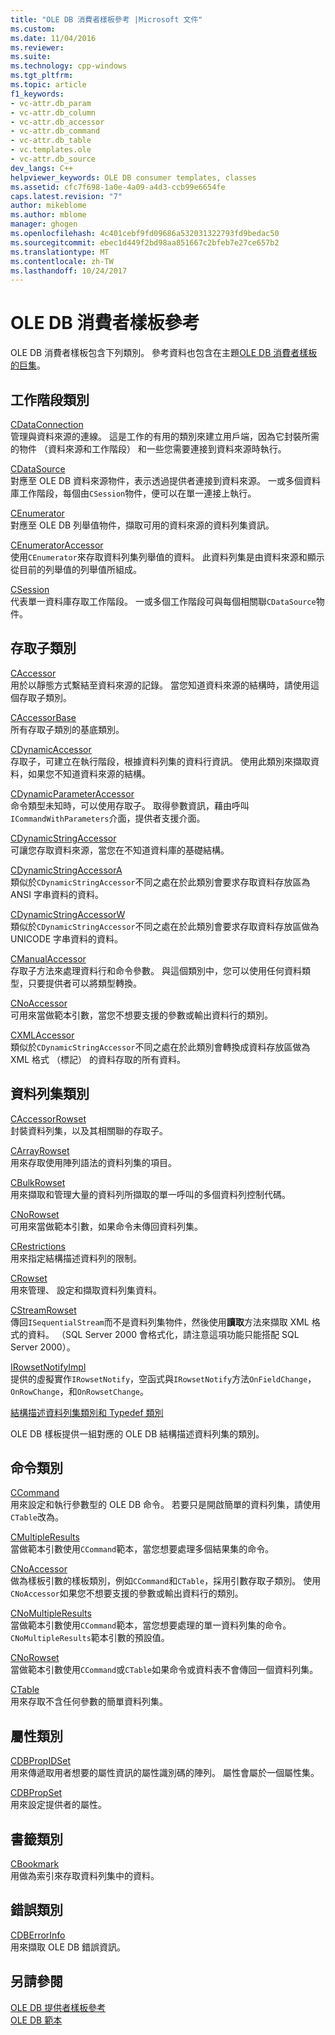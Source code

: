 ```yaml
---
title: "OLE DB 消費者樣板參考 |Microsoft 文件"
ms.custom: 
ms.date: 11/04/2016
ms.reviewer: 
ms.suite: 
ms.technology: cpp-windows
ms.tgt_pltfrm: 
ms.topic: article
f1_keywords:
- vc-attr.db_param
- vc-attr.db_column
- vc-attr.db_accessor
- vc-attr.db_command
- vc-attr.db_table
- vc.templates.ole
- vc-attr.db_source
dev_langs: C++
helpviewer_keywords: OLE DB consumer templates, classes
ms.assetid: cfc7f698-1a0e-4a09-a4d3-ccb99e6654fe
caps.latest.revision: "7"
author: mikeblome
ms.author: mblome
manager: ghogen
ms.openlocfilehash: 4c401cebf9fd09686a532031322793fd9bedac50
ms.sourcegitcommit: ebec1d449f2bd98aa851667c2bfeb7e27ce657b2
ms.translationtype: MT
ms.contentlocale: zh-TW
ms.lasthandoff: 10/24/2017
---
```

# <a name="ole-db-consumer-templates-reference"></a>OLE DB 消費者樣板參考
OLE DB 消費者樣板包含下列類別。 參考資料也包含在主題[OLE DB 消費者樣板的巨集](../../data/oledb/macros-and-global-functions-for-ole-db-consumer-templates.md)。  
  
## <a name="session-classes"></a>工作階段類別  
 [CDataConnection](../../data/oledb/cdataconnection-class.md)  
 管理與資料來源的連線。 這是工作的有用的類別來建立用戶端，因為它封裝所需的物件 （資料來源和工作階段） 和一些您需要連接到資料來源時執行。  
  
 [CDataSource](../../data/oledb/cdatasource-class.md)  
 對應至 OLE DB 資料來源物件，表示透過提供者連接到資料來源。 一或多個資料庫工作階段，每個由`CSession`物件，便可以在單一連接上執行。  
  
 [CEnumerator](../../data/oledb/cenumerator-class.md)  
 對應至 OLE DB 列舉值物件，擷取可用的資料來源的資料列集資訊。  
  
 [CEnumeratorAccessor](../../data/oledb/cenumeratoraccessor-class.md)  
 使用`CEnumerator`來存取資料列集列舉值的資料。 此資料列集是由資料來源和顯示從目前的列舉值的列舉值所組成。  
  
 [CSession](../../data/oledb/csession-class.md)  
 代表單一資料庫存取工作階段。 一或多個工作階段可與每個相關聯`CDataSource`物件。  
  
## <a name="accessor-classes"></a>存取子類別  
 [CAccessor](../../data/oledb/caccessor-class.md)  
 用於以靜態方式繫結至資料來源的記錄。 當您知道資料來源的結構時，請使用這個存取子類別。  
  
 [CAccessorBase](../../data/oledb/caccessorbase-class.md)  
 所有存取子類別的基底類別。  
  
 [CDynamicAccessor](../../data/oledb/cdynamicaccessor-class.md)  
 存取子，可建立在執行階段，根據資料列集的資料行資訊。 使用此類別來擷取資料，如果您不知道資料來源的結構。  
  
 [CDynamicParameterAccessor](../../data/oledb/cdynamicparameteraccessor-class.md)  
 命令類型未知時，可以使用存取子。 取得參數資訊，藉由呼叫`ICommandWithParameters`介面，提供者支援介面。  
  
 [CDynamicStringAccessor](../../data/oledb/cdynamicstringaccessor-class.md)  
 可讓您存取資料來源，當您在不知道資料庫的基礎結構。  
  
 [CDynamicStringAccessorA](../../data/oledb/cdynamicstringaccessora-class.md)  
 類似於`CDynamicStringAccessor`不同之處在於此類別會要求存取資料存放區為 ANSI 字串資料的資料。  
  
 [CDynamicStringAccessorW](../../data/oledb/cdynamicstringaccessorw-class.md)  
 類似於`CDynamicStringAccessor`不同之處在於此類別會要求存取資料存放區做為 UNICODE 字串資料的資料。  
  
 [CManualAccessor](../../data/oledb/cmanualaccessor-class.md)  
 存取子方法來處理資料行和命令參數。 與這個類別中，您可以使用任何資料類型，只要提供者可以將類型轉換。  
  
 [CNoAccessor](../../data/oledb/cnoaccessor-class.md)  
 可用來當做範本引數，當您不想要支援的參數或輸出資料行的類別。  
  
 [CXMLAccessor](../../data/oledb/cxmlaccessor-class.md)  
 類似於`CDynamicStringAccessor`不同之處在於此類別會轉換成資料存放區做為 XML 格式 （標記） 的資料存取的所有資料。  
  
## <a name="rowset-classes"></a>資料列集類別  
 [CAccessorRowset](../../data/oledb/caccessorrowset-class.md)  
 封裝資料列集，以及其相關聯的存取子。  
  
 [CArrayRowset](../../data/oledb/carrayrowset-class.md)  
 用來存取使用陣列語法的資料列集的項目。  
  
 [CBulkRowset](../../data/oledb/cbulkrowset-class.md)  
 用來擷取和管理大量的資料列所擷取的單一呼叫的多個資料列控制代碼。  
  
 [CNoRowset](../../data/oledb/cnorowset-class.md)  
 可用來當做範本引數，如果命令未傳回資料列集。  
  
 [CRestrictions](../../data/oledb/crestrictions-class.md)  
 用來指定結構描述資料列的限制。  
  
 [CRowset](../../data/oledb/crowset-class.md)  
 用來管理、 設定和擷取資料列集資料。  
  
 [CStreamRowset](../../data/oledb/cstreamrowset-class.md)  
 傳回`ISequentialStream`而不是資料列集物件，然後使用**讀取**方法來擷取 XML 格式的資料。 （SQL Server 2000 會格式化，請注意這項功能只能搭配 SQL Server 2000）。  
  
 [IRowsetNotifyImpl](../../data/oledb/irowsetnotifyimpl-class.md)  
 提供的虛擬實作`IRowsetNotify`，空函式與`IRowsetNotify`方法`OnFieldChange`， `OnRowChange`，和`OnRowsetChange`。  
  
 [結構描述資料列集類別和 Typedef 類別](../../data/oledb/schema-rowset-classes-and-typedef-classes.md)  
  
 OLE DB 樣板提供一組對應的 OLE DB 結構描述資料列集的類別。  
  
## <a name="command-classes"></a>命令類別  
 [CCommand](../../data/oledb/ccommand-class.md)  
 用來設定和執行參數型的 OLE DB 命令。 若要只是開啟簡單的資料列集，請使用`CTable`改為。  
  
 [CMultipleResults](../../data/oledb/cmultipleresults-class.md)  
 當做範本引數使用`CCommand`範本，當您想要處理多個結果集的命令。  
  
 [CNoAccessor](../../data/oledb/cnoaccessor-class.md)  
 做為樣板引數的樣板類別，例如`CCommand`和`CTable`，採用引數存取子類別。 使用`CNoAccessor`如果您不想要支援的參數或輸出資料行的類別。  
  
 [CNoMultipleResults](../../data/oledb/cnomultipleresults-class.md)  
 當做範本引數使用`CCommand`範本，當您想要處理的單一資料列集的命令。 `CNoMultipleResults`範本引數的預設值。  
  
 [CNoRowset](../../data/oledb/cnorowset-class.md)  
 當做範本引數使用`CCommand`或`CTable`如果命令或資料表不會傳回一個資料列集。  
  
 [CTable](../../data/oledb/ctable-class.md)  
 用來存取不含任何參數的簡單資料列集。  
  
## <a name="property-classes"></a>屬性類別  
 [CDBPropIDSet](../../data/oledb/cdbpropidset-class.md)  
 用來傳遞取用者想要的屬性資訊的屬性識別碼的陣列。 屬性會屬於一個屬性集。  
  
 [CDBPropSet](../../data/oledb/cdbpropset-class.md)  
 用來設定提供者的屬性。  
  
## <a name="bookmark-class"></a>書籤類別  
 [CBookmark](../../data/oledb/cbookmark-class.md)  
 用做為索引來存取資料列集中的資料。  
  
## <a name="error-class"></a>錯誤類別  
 [CDBErrorInfo](../../data/oledb/cdberrorinfo-class.md)  
 用來擷取 OLE DB 錯誤資訊。  
  
## <a name="see-also"></a>另請參閱  
 [OLE DB 提供者樣板參考](../../data/oledb/ole-db-provider-templates-reference.md)   
 [OLE DB 範本](../../data/oledb/ole-db-templates.md)